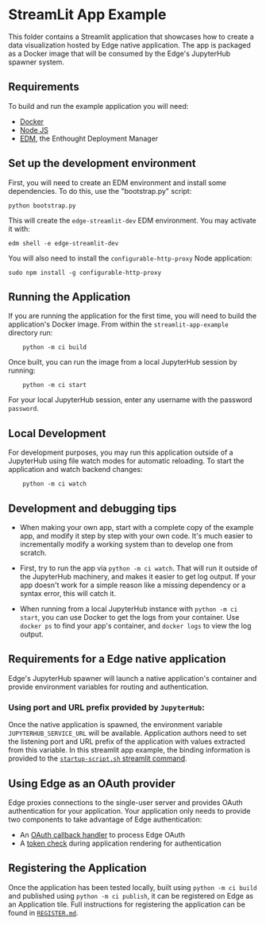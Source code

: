 # StreamLit App Example

This folder contains a Streamlit application that showcases how to
create a data visualization hosted by Edge native application. The app is packaged as 
a Docker image that will be consumed by the Edge's JupyterHub spawner system.

## Requirements

To build and run the example application you will need:
- [Docker](https://docker.com)
- [Node JS](https://nodejs.org)
- [EDM](https://www.enthought.com/edm/), the Enthought Deployment Manager 

## Set up the development environment

First, you will need to create an EDM environment and install some dependencies.
To do this, use the "bootstrap.py" script:

```commandline
python bootstrap.py
```

This will create the `edge-streamlit-dev` EDM environment.  You may activate it with:

```commandline
edm shell -e edge-streamlit-dev
```

You will also need to install the `configurable-http-proxy` Node application:

```commandline
sudo npm install -g configurable-http-proxy
```

## Running the Application

If you are running the application for the first time, you will need to build
the application's Docker image. From within the `streamlit-app-example` directory
run:

```commandline
    python -m ci build
```

Once built, you can run the image from a local JupyterHub session by running:

```commandline
    python -m ci start
```

For your local JupyterHub session, enter any username with the password `password`.

## Local Development

For development purposes, you may run this application outside of a JupyterHub using file
watch modes for automatic reloading. To start the application and watch backend changes:

```commandline
    python -m ci watch
```

## Development and debugging tips

* When making your own app, start with a complete copy of the example app, and
  modify it step by step with your own code.  It's much easier to
  incrementally modify a working system than to develop one from scratch.

* First, try to run the app via `python -m ci watch`.  That will run it
  outside of the JupyterHub machinery, and makes it easier to get log output.
  If your app doesn't work for a simple reason like a missing dependency or
  a syntax error, this will catch it.

* When running from a local JupyterHub instance with `python -m ci start`, you
  can use Docker to get the logs from your container.  Use `docker ps` to find
  your app's container, and `docker logs` to view the log output.
  
## Requirements for a Edge native application

Edge's JupyterHub spawner will launch a native application's container and provide
environment variables for routing and authentication.

### Using port and URL prefix provided by `JupyterHub`: 

Once the native application is spawned, the environment variable `JUPYTERHUB_SERVICE_URL`
will be available. Application authors need to set the listening port and URL prefix of the
application with values extracted from this variable. In this streamlit app example,
the binding information is provided to the [`startup-script.sh` streamlit command](./src/startup-script.sh#5).

## Using Edge as an OAuth provider

Edge proxies connections to the single-user server and provides OAuth authentication
for your application. Your application only needs to provide two components to take
advantage of Edge authentication:
- An [OAuth callback handler](./src/pages/oauth_callback.py) to process Edge OAuth
- A [token check](./src/app.py#36) during application rendering for authentication

## Registering the Application

Once the application has been tested locally, built using `python -m ci build` and
published using `python -m ci publish`, it can be registered on Edge as an Application tile.
Full instructions for registering the application can be found in [`REGISTER.md`](./REGISTER.md).